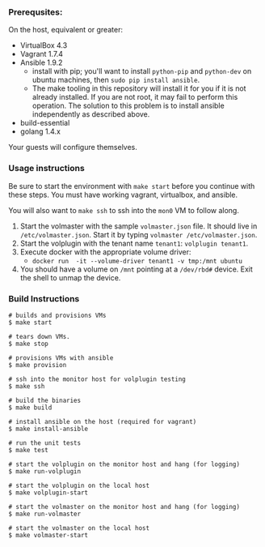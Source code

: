 ### Prerequsites:

On the host, equivalent or greater:

* VirtualBox 4.3
* Vagrant 1.7.4
* Ansible 1.9.2
  * install with pip; you'll want to install `python-pip` and `python-dev` on
    ubuntu machines, then `sudo pip install ansible`.
  * The make tooling in this repository will install it for you if it is not
    already installed. If you are not root, it may fail to perform this
    operation. The solution to this problem is to install ansible
    independently as described above.
* build-essential
* golang 1.4.x

Your guests will configure themselves.

### Usage instructions

Be sure to start the environment with `make start` before you continue with
these steps. You must have working vagrant, virtualbox, and ansible.

You will also want to `make ssh` to ssh into the `mon0` VM to follow along.

1. Start the volmaster with the sample `volmaster.json` file. It should live in
   `/etc/volmaster.json`. Start it by typing `volmaster /etc/volmaster.json`.
1. Start the volplugin with the tenant name `tenant1`: `volplugin tenant1`.
1. Execute docker with the appropriate volume driver:
   * `docker run  -it --volume-driver tenant1 -v tmp:/mnt ubuntu`
1. You should have a volume on `/mnt` pointing at a `/dev/rbd#` device. Exit
   the shell to unmap the device.

### Build Instructions

```
# builds and provisions VMs
$ make start

# tears down VMs.
$ make stop

# provisions VMs with ansible
$ make provision

# ssh into the monitor host for volplugin testing
$ make ssh

# build the binaries
$ make build

# install ansible on the host (required for vagrant)
$ make install-ansible

# run the unit tests
$ make test

# start the volplugin on the monitor host and hang (for logging)
$ make run-volplugin

# start the volplugin on the local host
$ make volplugin-start

# start the volmaster on the monitor host and hang (for logging)
$ make run-volmaster

# start the volmaster on the local host
$ make volmaster-start
```
